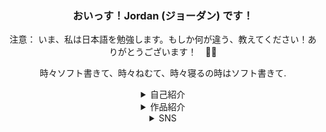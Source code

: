 <h3 align=center>おいっす！<b>Jordan (ジョーダン) です！</b></h3>
<p align=center>
注意：
いま、私は日本語を勉強します。もしか何が違う、教えてください！ありがとうございます！　🙏🙏
</p>
<p align=center>
時々ソフト書きて、時々ねむて、時々寝るの時はソフト書きて.
</p>

<details align=center>
    <summary>自己紹介</summary>
    こんにちは！ジョーダンコーング (Jordan Khong)です！(≚ᄌ≚) ƶ Ƶ 

    テマセクポリテクニック　(Temasek Polytechnic)　のゲームデザインと発展ディプロマを卒業生しました
    
    いま、色々テクノロジズとプログラミング言語を試み
    
    テクノロジズは　Unity, Android, Blazor と Jypyter Notebook 

    使う言語は　C#, Python, Kotlin と Javascript 

    この　GitHub　は私の収納です
</details>


<details align=center>
    <summary>作品紹介</summary>

<h3 align=start>
Bittify　「ビットティファ」🎵
</h3>
<p align=start>
Windows, MacOS, Linux は　Spotify のミニプレイヤー
<br>
<a href="https://github.com/Jyodann/Bittify">行きます！</a>  
</p>

<h3 align=start>
Spaceship Defender 🚀
</h3>
<p align=start>
アーケードゲーム「Asteroids」の改作
<br>
<a href="https://github.com/Jyodann/SpaceShip-Defender">行きます！</a>  
</p>

<h3 align=start>
Game Dev Daries 💖
</h3>
<p align=start>
シミュレーションジャンルの研究。
<br>
<a href="https://jyodann.github.io/Game-Dev-Diaries/">行きます！</a>  
</p>
<img src='https://github-readme-stats.vercel.app/api?username=jyodann&theme=dark'>
</details>


<details align=center>
    <summary>SNS</summary>
    
   <p align="center">

<a href="https://www.twitch.tv/jyodann" target="_blank"><img alt="Twitch" src="https://img.shields.io/badge/Twitch-9146FF?style=flat-square&logo=twitch&logoColor=white"></a>
<a href="https://www.youtube.com/channel/UCvBcuaQi_HuP8cY9ka9Tg0Q" target="_blank"><img alt="Python" src="https://img.shields.io/badge/YouTube-FF0000?style=flat-square&logo=youtube&logoColor=white"></a>
<a href="mailto:jordynwinnie@gmail.com" target="_blank"><img alt="Python" src="https://img.shields.io/badge/Gmail-D14836?style=flat-square&logo=gmail&logoColor=white"></a>
<a href="https://jyodann.itch.io/" target="_blank"><img alt="Itch.io" src="https://img.shields.io/badge/Itch.io-FA5C5C?style=flat-square&logo=itchdotio&logoColor=white"></a>


<p align=left> もしかしたら私の内容は便利、施てください！ </p>

<a href='https://ko-fi.com/C0C633B3B' target='_blank'><img height='36' style='border:0px;height:36px;' src='https://storage.ko-fi.com/cdn/kofi3.png?v=3' border='0' alt='Buy Me a Coffee at ko-fi.com' /></a>
<br>


  <br>
    
</details>
<br>